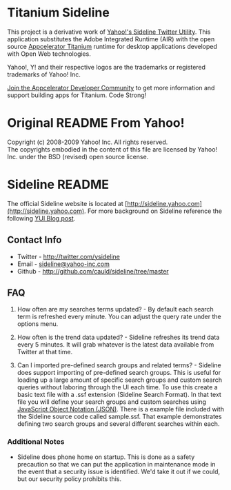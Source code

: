 # Titanium Sideline #

This project is a derivative work of [Yahoo!'s Sideline Twitter Utility](http://sideline.yahoo.com).
This application substitutes the Adobe Integrated Runtime (AIR) with the open source 
[Appcelerator Titanium](http://titaniumapp.com) runtime for desktop applications developed with
Open Web technologies.

Yahoo!, Y! and their respective logos are the trademarks or registered trademarks of Yahoo! Inc.

[Join the Appcelerator Developer Community](http://community.appcelerator.org) to get more information
and support building apps for Titanium.  Code Strong!


# Original README From Yahoo! #

Copyright (c) 2008-2009 Yahoo! Inc.  All rights reserved.  
The copyrights embodied in the content of this file are licensed by Yahoo! Inc. under 
the BSD (revised) open source license.

# Sideline README #

The official Sideline website is located at [http://sideline.yahoo.com](http://sideline.yahoo.com).  For more 
background on Sideline reference the following [YUI Blog post](http://yuiblog.com/blog/2009/03/31/sideline-beta-released).

## Contact Info
* Twitter - http://twitter.com/ysideline
* Email   - sideline@yahoo-inc.com
* Github  - http://github.com/cauld/sideline/tree/master

## FAQ ##

1. How often are my searches terms updated? - By default each search term is refreshed every 
minute.  You can adjust the query rate under the options menu.

2. How often is the trend data updated? - Sideline refreshes its trend data every 5 minutes.  It
will grab whatever is the latest data available from Twitter at that time.

3. Can I imported pre-defined search groups and related terms? - Sideline does support 
importing of pre-defined search groups.  This is useful for loading up a large amount 
of specific search groups and custom search queries without laboring through the UI each 
time.  To use this create a basic text file with a .ssf extension (Sideline Search Format).  In 
that text file you will define your search groups and custom searches using 
[JavaScript Object Notation (JSON)](http://en.wikipedia.org/wiki/JSON).  There is 
a example file included with the Sideline source code called sample.ssf.  That example 
demonstrates defining two search groups and several different searches within each.

### Additional Notes
* Sideline does phone home on startup.  This is done as a safety precaution so 
that we can put the application in maintenance mode in the event that a security issue 
is identified.  We'd take it out if we could, but our security policy prohibits this.